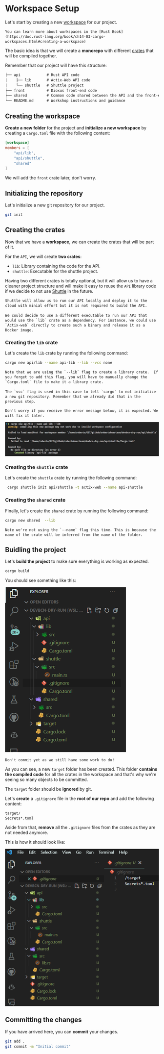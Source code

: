 # Workspace Setup

Let's start by creating a new [workspace](https://doc.rust-lang.org/book/ch14-03-cargo-workspaces.html) for our project. 

```admonish tip title="_Cargo Workspaces_"
You can learn more about workspaces in the [Rust Book](https://doc.rust-lang.org/book/ch14-03-cargo-workspaces.html#creating-a-workspace) 
```

The basic idea is that we will create a **monorepo** with different [crates](https://doc.rust-lang.org/book/ch07-01-packages-and-crates.html) that will be compiled together.

Remember that our project will have this structure:

```txt
├── api            # Rust API code
|    ├── lib       # Actix-Web API code
|    └── shuttle   # Shuttle project
├── front          # Dioxus front-end code
├── shared         # Common code shared between the API and the front-end
└── README.md      # Workshop instructions and guidance
```

## Creating the workspace

**Create a new folder** for the project and **initialize a new workspace** by creating a `Cargo.toml` file with the following content:

```toml
[workspace]
members = [
    "api/lib",
    "api/shuttle",
    "shared"
]
```

We will add the `front` crate later, don't worry.

## Initializing the repository

Let's initialize a new git repository for our project. 

```bash
git init
```

## Creating the crates

Now that we have a **workspace**, we can create the crates that will be part of it.

For the `API`, we will create **two crates**:
- `lib`: Library containing the code for the API.
- `shuttle`: Executable for the shuttle project.

Having two different crates is totally optional, but it will allow us to have a cleaner project structure and will make it easy to reuse the `API` library code if we decide to not use [Shuttle](https://www.shuttle.rs/) in the future.

``` admonish tip title="Shuttle"
Shuttle will allow us to run our API locally and deploy it to the cloud with minial effort but it is not required to build the API.

We could decide to use a different executable to run our API that would use the `lib` crate as a dependency. For instance, we could use `Actix-web` directly to create such a binary and release it as a Docker image.
```

### Creating the `lib` crate

Let's create the `lib` crate by running the following command:

```bash	
cargo new api/lib --name api-lib --lib --vcs none
```


```admonish tip title="Cargo New"
Note that we are using the `--lib` flag to create a library crate.	If you forget to add this flag, you will have to manually change the `Cargo.toml` file to make it a library crate.

The `vsc` flag is used in this case to tell `cargo` to not initialize a new git repository. Remember that we already did that in the previous step.
```

```admonish warning
Don't worry if you receive the error message below, it is expected. We will fix it later.
```

![Workspace Error](./assets/21/workspace_error.png)

### Creating the `shuttle` crate

Let's create the `shuttle` crate by running the following command:

```bash
 cargo shuttle init api/shuttle -t actix-web --name api-shuttle
```

### Creating the `shared` crate

Finally, let's create the `shared` crate by running the following command:

```bash
cargo new shared  --lib
```

```admonish tip 
Note we're not using the `--name` flag this time. This is because the name of the crate will be inferred from the name of the folder.
```

## Buidling the project

Let's **build the project** to make sure everything is working as expected.

```bash
cargo build
```

You should see something like this:

![Cargo Build](./assets/21/cargo_build.png)

```admonish warning
Don't commit yet as we still have some work to do!
```

As you can see, a new `target` folder has been created. This folder **contains the compiled code** for all the crates in the workspace and that's why we're seeing so many objects to be committed.

The `target` folder should be **ignored** by git. 

Let's **create** a `.gitignore` file in the **root of our repo** and add the following content:

```.gitingnore
target/
Secrets*.toml
```

Aside from that, **remove** all the `.gitignore` files from the crates as they are not needed anymore.

This is how it should look like:

![.gitignore](./assets/21/gitignore.png)

## Committing the changes

If you have arrived here, you can **commit** your changes.

```bash
git add .
git commit -m "Initial commit"
```
